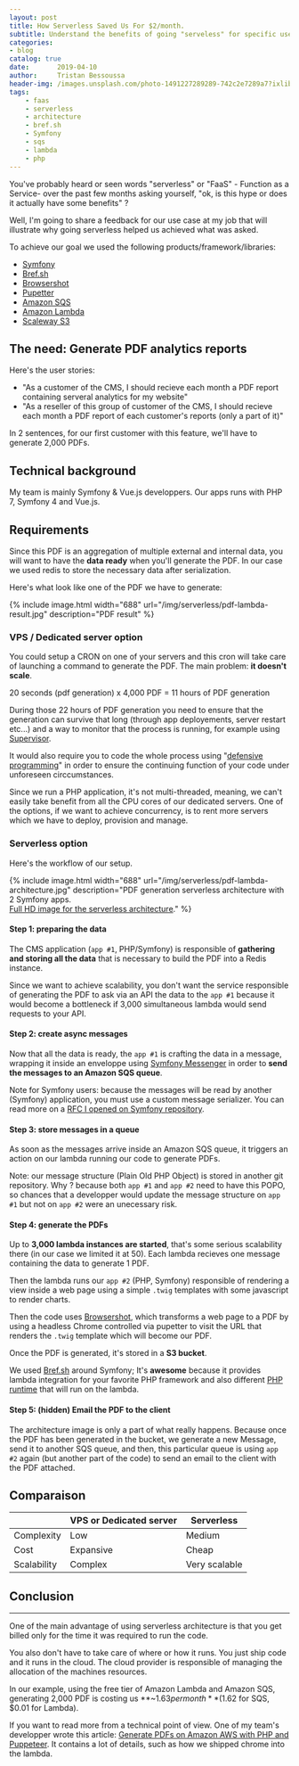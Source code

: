 ```yaml
---
layout: post
title: How Serverless Saved Us For $2/month.
subtitle: Understand the benefits of going "serveless" for specific use-cases
categories:
- blog
catalog: true
date:       2019-04-10
author:     Tristan Bessoussa
header-img: /images.unsplash.com/photo-1491227289289-742c2e7289a7?ixlib=rb-1.2.1&ixid=eyJhcHBfaWQiOjEyMDd9&auto=format&fit=crop&w=1650&q=80
tags:
    - faas
    - serverless
    - architecture
    - bref.sh
    - Symfony
    - sqs
    - lambda
    - php
---
```


You've probably heard or seen words "serverless" or "FaaS" - Function as a Service- over the past few months asking yourself, "ok, is this hype or does it actually have some benefits" ?

Well, I'm going to share a feedback for our use case at my job that will illustrate why going serverless helped us achieved what was asked.

To achieve our goal we used the following products/framework/libraries:
- [Symfony](https://symfony.com/)
- [Bref.sh](https://bref.sh/)
- [Browsershot](https://github.com/spatie/browsershot)
- [Pupetter](https://pptr.dev/)
- [Amazon SQS](https://aws.amazon.com/sqs/)
- [Amazon Lambda](https://aws.amazon.com/lambda/?nc2=type_a)
- [Scaleway S3](https://www.scaleway.com/en/object-storage/)

## The need: Generate PDF analytics reports

Here's the user stories:

- "As a customer of the CMS,
I should recieve each month a PDF report containing serveral analytics for my website"
- "As a reseller of this group of customer of the CMS,
I should recieve each month a PDF report of each customer's reports (only a part of it)"

In 2 sentences, for our first customer with this feature, we'll have to generate 2,000 PDFs.

## Technical background

My team is mainly Symfony & Vue.js developpers. Our apps runs with PHP 7, Symfony 4 and Vue.js.

## Requirements

Since this PDF is an aggregation of multiple external and internal data, you will want to have the **data ready** when you'll generate the PDF. In our case we used redis to store the necessary data after serialization.

Here's what look like one of the PDF we have to generate:

{% include image.html width="688" url="/img/serverless/pdf-lambda-result.jpg" description="PDF result" %}

### VPS / Dedicated server option

You could setup a CRON on one of your servers and this cron will take care of launching a command to generate the PDF.
The main problem: **it doesn't scale**.

20 seconds (pdf generation) x 4,000 PDF = 11 hours of PDF generation

During those 22 hours of PDF generation you need to ensure that the generation can survive that long (through app deployements, server restart etc...) and a way to monitor that the process is running, for example using [Supervisor](http://supervisord.org/).

It would also require you to code the whole process using "[defensive programming](https://en.wikipedia.org/wiki/Defensive_programming)" in order to ensure the continuing function of your code under unforeseen circcumstances.

Since we run a PHP application, it's not multi-threaded, meaning, we can't easily take benefit from all the CPU cores of our dedicated servers. One of the options, if we want to achieve concurrency, is to rent more servers which we have to deploy, provision and manage.

### Serverless option

Here's the workflow of our setup.

{% include image.html width="688" url="/img/serverless/pdf-lambda-architecture.jpg" description="PDF generation serverless architecture with 2 Symfony apps. <br /><a href='/img/serverless/pdf-lambda-architecture.jpg'>Full HD image for the serverless architecture</a>." %}

#### Step 1: preparing the data

The CMS application (`app #1`, PHP/Symfony) is responsible of **gathering and storing all the data** that is necessary to build the PDF into a Redis instance.

Since we want to achieve scalability, you don't want the service responsible of generating the PDF to ask via an API the data to the `app #1` because it would become a bottleneck if 3,000 simultaneous lambda would send requests to your API.

#### Step 2: create async messages

Now that all the data is ready, the `app #1` is crafting the data in a message, wrapping it inside an enveloppe using [Symfony Messenger](https://symfony.com/doc/current/messenger.html) in order to **send the messages to an Amazon SQS queue**.

Note for Symfony users: because the messages will be read by another (Symfony) application, you must use a custom message serializer. You can read more on a [RFC I opened on Symfony repository](https://github.com/symfony/symfony/issues/33912).

#### Step 3: store messages in a queue

As soon as the messages arrive inside an Amazon SQS queue, it triggers an action on our lambda running our code to generate PDFs.

Note: our message structure (Plain Old PHP Object) is stored in another git repository. Why ? because both `app #1` and `app #2` need to have this POPO, so chances that a developper would update the message structure on `app #1` but not on `app #2` were an unecessary risk.

#### Step 4: generate the PDFs

Up to **3,000 lambda instances are started**, that's some serious scalability there (in our case we limited it at 50). Each lambda recieves one message containing the data to generate 1 PDF.

Then the lambda runs our `app #2` (PHP, Symfony) responsible of rendering a view inside a web page using a simple `.twig` templates with some javascript to render charts.

Then the code uses [Browsershot](https://github.com/spatie/browsershot), which transforms a web page to a PDF by using a headless Chrome controlled via pupetter to visit the URL that renders the `.twig` template which will become our PDF.

Once the PDF is generated, it's stored in a **S3 bucket**.

We used [Bref.sh](https://bref.sh/) around Symfony; It's **awesome** because it provides lambda integration for your favorite PHP framework and also different [PHP runtime](https://bref.sh/docs/runtimes/#bref-runtimes) that will run on the lambda.

#### Step 5: (hidden) Email the PDF to the client

The architecture image is only a part of what really happens. Because once the PDF has been generated in the bucket, we generate a new Message, send it to another SQS queue, and then, this particular queue is using `app #2` again (but another part of the code) to send an email to the client with the PDF attached.

## Comparaison

|             | VPS or Dedicated server | Serverless    |
|-------------|-------------------------|---------------|
| Complexity  | Low                     | Medium        |
| Cost        | Expansive               | Cheap         |
| Scalability | Complex                 | Very scalable |


## Conclusion
----------

One of the main advantage of using serverless architecture is that you get billed only for the time it was required to run the code.

You also don't have to take care of where or how it runs. You just ship code and it runs in the cloud. The cloud provider is responsible of managing the allocation of the machines resources.

In our example, using the free tier of Amazon Lambda and Amazon SQS, generating 2,000 PDF is costing us **~$1.63 per month** ($1.62 for SQS, $0.01 for Lambda).

If you want to read more from a technical point of view. One of my team's developper wrote this article: [Generate PDFs on Amazon AWS with PHP and Puppeteer](https://hugo.alliau.me/2020/01/02/generate-pdfs-on-amazon-aws-with-php-and-puppeteer/). It contains a lot of details, such as how we shipped chrome into the lambda.
